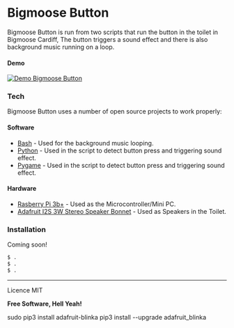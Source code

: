 # Bigmoose Button

Bigmoose Button is run from two scripts that run the button in the toilet in Bigmoose Cardiff, The button triggers a sound effect and there is also background music running on a loop.
#### Demo
[![Demo Bigmoose Button](https://media.giphy.com/media/WT3dnzmtPDhz3PwqiX/200w_d.gif)](https://media.giphy.com/media/WT3dnzmtPDhz3PwqiX/source.mp4)


### Tech

Bigmoose Button uses a number of open source projects to work properly:
#### Software
* [Bash](https://en.wikipedia.org/wiki/Bash_(Unix_shell)) - Used for the background music looping.
* [Python](https://www.python.org/) - Used in the script to detect button press and triggering sound effect.
* [Pygame](https://www.pygame.org/) - Used in the script to detect button press and triggering sound effect.
#### Hardware
* [Rasberry Pi 3b+](https://www.raspberrypi.org/products/raspberry-pi-3-model-b-plus/) - Used as the Microcontroller/Mini PC.
* [Adafruit I2S 3W Stereo Speaker Bonnet](https://www.adafruit.com/product/3346) - Used as Speakers in the Toilet. 


### Installation

Coming soon!

```sh
$ .
$ .
$ .
```

----
Licence
MIT


**Free Software, Hell Yeah!**


sudo pip3 install adafruit-blinka
pip3 install --upgrade adafruit_blinka
